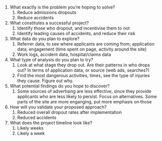 1. What exactly is the problem you’re hoping to solve?
   1. Reduce admissions dropouts
   2. Reduce accidents
2. What constitutes a successful project?
   1. Identify those who dropout, and incentivise them to not
   2. Identify leading causes of accidents, and reduce their risk
3. What data do you plan to explore?
   1. Referrer data, to see where applicants are coming from; application data; engagement (time spent on page, activity around the site)
   2. Work logs, accident data, hospital/claims data
4. What type of analysis do you plan to try?
   1. Look at what stage they drop out. Are their patterns in who drops out? In terms of application data, or source (web ads, searches?)
   2. Find the most dangerous activities, times, see the type of injuries they cause. Figure out why.
5. What potential findings do you hope to discover?
   1. Some sources of advertising are less effective, since they provide applicants who are less likely to persist. Focus on alternatives. Some parts of the site are more enganging, put more emphasis on those
6. How will you validate your proposed approach?
   1. Reduced overall dropout rates after implementation
   2. Reduced accidents
7. What does the project timeline look like?
   1. Likely weeks
   2. Likely a week

